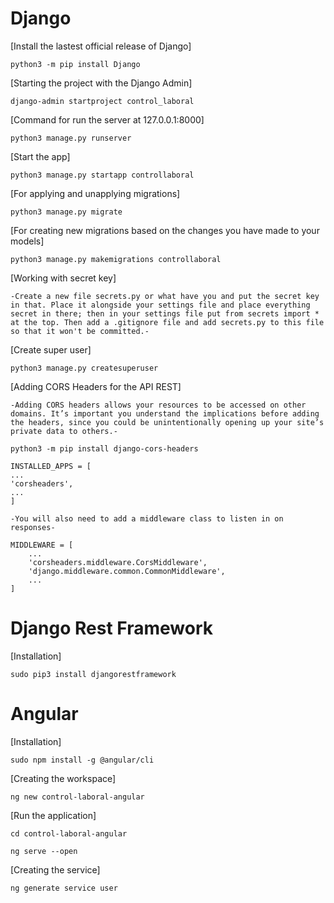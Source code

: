 # Django

[Install the lastest official release of Django]

    python3 -m pip install Django

[Starting the project with the Django Admin]

    django-admin startproject control_laboral

[Command for run the server at 127.0.0.1:8000]

    python3 manage.py runserver

[Start the app]

    python3 manage.py startapp controllaboral

[For applying and unapplying migrations]

    python3 manage.py migrate

[For creating new migrations based on the changes you have made to your models]

    python3 manage.py makemigrations controllaboral

[Working with secret key]

    -Create a new file secrets.py or what have you and put the secret key in that. Place it alongside your settings file and place everything secret in there; then in your settings file put from secrets import * at the top. Then add a .gitignore file and add secrets.py to this file so that it won't be committed.-

[Create super user]

    python3 manage.py createsuperuser

[Adding CORS Headers for the API REST]

    -Adding CORS headers allows your resources to be accessed on other domains. It’s important you understand the implications before adding the headers, since you could be unintentionally opening up your site’s private data to others.-

    python3 -m pip install django-cors-headers

    INSTALLED_APPS = [
    ...
    'corsheaders',
    ...
    ]

    -You will also need to add a middleware class to listen in on responses-

    MIDDLEWARE = [
        ...
        'corsheaders.middleware.CorsMiddleware',
        'django.middleware.common.CommonMiddleware',
        ...
    ]

# Django Rest Framework

[Installation]

    sudo pip3 install djangorestframework

# Angular

[Installation]

    sudo npm install -g @angular/cli

[Creating the workspace]

    ng new control-laboral-angular

[Run the application]

    cd control-laboral-angular
    
    ng serve --open

[Creating the service]

    ng generate service user
